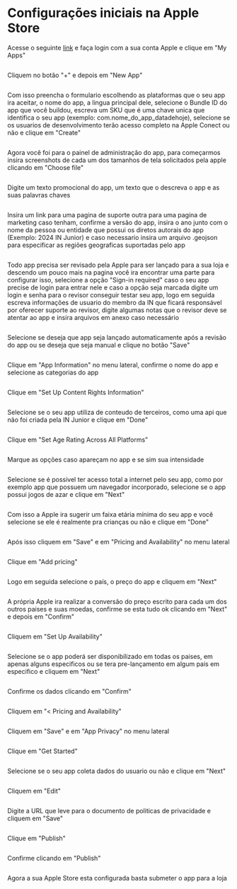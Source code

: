 # Configurações iniciais na Apple Store

Acesse o seguinte [link](https://appstoreconnect.apple.com/login) e faça login com a sua conta Apple e clique em "My Apps"

<figure><img src="../.gitbook/assets/Screenshot 2024-01-22 at 08.55.22 (2).png" alt=""><figcaption></figcaption></figure>

Cliquem no botão "+" e depois em "New App"

<figure><img src="../.gitbook/assets/Screenshot 2024-01-22 at 08.59.33.png" alt=""><figcaption></figcaption></figure>

Com isso preencha o formulario escolhendo as plataformas que o seu app ira aceitar, o nome do app, a lingua principal dele, selecione o Bundle ID do app que você buildou, escreva um SKU que é uma chave unica que identifica o seu app (exemplo: com.nome\_do\_app\_datadehoje), selecione se os usuarios de desenvolvimento terão acesso completo na Apple Conect ou não e clique em "Create"

<figure><img src="../.gitbook/assets/Screenshot 2024-01-22 at 09.01.26.png" alt=""><figcaption></figcaption></figure>

Agora você foi para o painel de administração do app, para começarmos insira screenshots de cada um dos tamanhos de tela solicitados pela apple clicando em "Choose file"

<figure><img src="../.gitbook/assets/Screenshot 2024-01-22 at 09.15.45.png" alt=""><figcaption></figcaption></figure>

Digite um texto promocional do app, um texto que o descreva o app e as suas palavras chaves

<figure><img src="../.gitbook/assets/Screenshot 2024-01-22 at 09.16.42.png" alt=""><figcaption></figcaption></figure>

Insira um link para uma pagina de suporte outra para uma pagina de marketing caso tenham, confirme a versão do app, insira o ano junto com o nome da pessoa ou entidade que possui os diretos autorais do app (Exemplo: 2024 IN Junior) e caso necessario insira um arquivo .geojson para especificar as regiões geograficas suportadas pelo app

<figure><img src="../.gitbook/assets/Screenshot 2024-01-22 at 09.18.46.png" alt=""><figcaption></figcaption></figure>

Todo app precisa ser revisado pela Apple para ser lançado para a sua loja e descendo um pouco mais na pagina você ira encontrar uma parte para configurar isso, selecione a opção "Sign-in required" caso o seu app precise de login para entrar nele e caso a opção seja marcada digite um login e senha para o revisor conseguir testar seu app, logo em seguida escreva informações de usuario do membro da IN que ficará responsável por oferecer suporte ao revisor, digite algumas notas que o revisor deve se atentar ao app e insira arquivos em anexo caso necessário

<figure><img src="../.gitbook/assets/Screenshot 2024-01-22 at 09.30.35.png" alt=""><figcaption></figcaption></figure>

Selecione se deseja que app seja lançado automaticamente após a revisão do app ou se deseja que seja manual e clique no botão "Save"

<figure><img src="../.gitbook/assets/Screenshot 2024-01-22 at 09.34.41.png" alt=""><figcaption></figcaption></figure>

Clique em "App Information" no menu lateral, confirme o nome do app e selecione as categorias do app

<figure><img src="../.gitbook/assets/Screenshot 2024-01-22 at 09.38.52.png" alt=""><figcaption></figcaption></figure>

Clique em "Set Up Content Rights Information"

<figure><img src="../.gitbook/assets/Screenshot 2024-01-22 at 09.46.30.png" alt=""><figcaption></figcaption></figure>

Selecione se o seu app utiliza de conteudo de terceiros, como uma api que não foi criada pela IN Junior e clique em "Done"

<figure><img src="../.gitbook/assets/Screenshot 2024-01-22 at 09.48.19.png" alt=""><figcaption></figcaption></figure>

Clique em "Set Age Rating Across All Platforms"

<figure><img src="../.gitbook/assets/Screenshot 2024-01-22 at 09.46.30 2.png" alt=""><figcaption></figcaption></figure>

Marque as opções caso apareçam no app e se sim sua intensidade

<figure><img src="../.gitbook/assets/Screenshot 2024-01-22 at 09.52.07.png" alt=""><figcaption></figcaption></figure>

Selecione se é possivel ter acesso total a internet pelo seu app, como por exemplo app que possuem um navegador incorporado, selecione se o app possui jogos de azar e clique em "Next"

<figure><img src="../.gitbook/assets/Screenshot 2024-01-22 at 09.58.33.png" alt=""><figcaption></figcaption></figure>

Com isso a Apple ira sugerir um faixa etária  mínima do seu app e você selecione se ele é realmente pra crianças ou não e clique em "Done"

<figure><img src="../.gitbook/assets/Screenshot 2024-01-22 at 10.01.22.png" alt=""><figcaption></figcaption></figure>

Após isso cliquem em "Save" e em "Pricing and Availability" no menu lateral

<figure><img src="../.gitbook/assets/Screenshot 2024-01-22 at 10.04.02.png" alt=""><figcaption></figcaption></figure>

Clique em "Add pricing"

<figure><img src="../.gitbook/assets/Screenshot 2024-01-22 at 10.06.33.png" alt=""><figcaption></figcaption></figure>

Logo em seguida selecione o país, o preço do app e cliquem em "Next"

<figure><img src="../.gitbook/assets/Screenshot 2024-01-22 at 10.09.22.png" alt=""><figcaption></figcaption></figure>

A própria Apple ira realizar a conversão do preço escrito para cada um dos outros paises e suas moedas, confirme se esta tudo ok clicando em "Next" e depois em "Confirm"

<figure><img src="../.gitbook/assets/Screenshot 2024-01-22 at 10.11.02.png" alt=""><figcaption></figcaption></figure>

Cliquem em "Set Up Availability"

<figure><img src="../.gitbook/assets/Screenshot 2024-01-22 at 10.06.33 2.png" alt=""><figcaption></figcaption></figure>

Selecione se o app poderá ser disponibilizado em todas os paises, em apenas alguns especificos ou se tera pre-lançamento em algum pais em especifico e cliquem em "Next"

<figure><img src="../.gitbook/assets/Screenshot 2024-01-22 at 10.14.36.png" alt=""><figcaption></figcaption></figure>

Confirme os dados clicando em "Confirm"

<figure><img src="../.gitbook/assets/Screenshot 2024-01-22 at 10.15.54.png" alt=""><figcaption></figcaption></figure>

Cliquem em "< Pricing and Availability"

<figure><img src="../.gitbook/assets/Screenshot 2024-01-22 at 10.19.30.png" alt=""><figcaption></figcaption></figure>

Cliquem em "Save" e em "App Privacy" no menu lateral

<figure><img src="../.gitbook/assets/Screenshot 2024-01-22 at 10.20.30.png" alt=""><figcaption></figcaption></figure>

Clique em "Get Started"

<figure><img src="../.gitbook/assets/Screenshot 2024-01-22 at 10.24.04.png" alt=""><figcaption></figcaption></figure>

Selecione se o seu app coleta dados do usuario ou não e clique em "Next"

<figure><img src="../.gitbook/assets/Screenshot 2024-01-22 at 10.25.05.png" alt=""><figcaption></figcaption></figure>

Cliquem em "Edit"

<figure><img src="../.gitbook/assets/Screenshot 2024-01-22 at 10.26.53.png" alt=""><figcaption></figcaption></figure>

Digite a URL que leve para o documento de politicas de privacidade e cliquem em "Save"

<figure><img src="../.gitbook/assets/Screenshot 2024-01-22 at 10.27.53.png" alt=""><figcaption></figcaption></figure>

Clique em "Publish"

<figure><img src="../.gitbook/assets/Screenshot 2024-01-22 at 10.33.25.png" alt=""><figcaption></figcaption></figure>

Confirme clicando em "Publish"

<figure><img src="../.gitbook/assets/Screenshot 2024-01-22 at 10.34.16.png" alt=""><figcaption></figcaption></figure>

Agora a sua Apple Store esta configurada basta submeter o app para a loja
